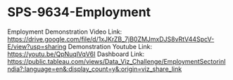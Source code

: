 # SPS-9634-Employment
Employment
Demonstration Video Link: https://drive.google.com/file/d/1xJKrZB_7jB0ZMJmxDJS8vRtV44SpcV-E/view?usp=sharing
Demonstration Youtube Link: https://youtu.be/QpNuqlVqV6I
Dashboard Link: https://public.tableau.com/views/Data_Viz_Challenge/EmploymentSectorinIndia?:language=en&:display_count=y&:origin=viz_share_link
